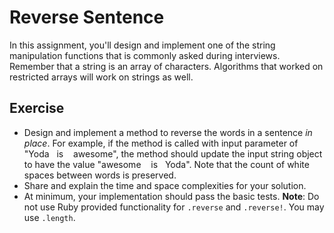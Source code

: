 # Reverse Sentence
In this assignment, you'll design and implement one of the string manipulation functions that is commonly asked during interviews.
Remember that a string is an array of characters. Algorithms that worked on restricted arrays will work on strings as well.

## Exercise
* Design and implement a method to reverse the words in a sentence *in place*. For example, if the method is called with input parameter of "Yoda&nbsp;&nbsp;&nbsp;is&nbsp;&nbsp;&nbsp;&nbsp;awesome", the method should update the input string object to have the value "awesome&nbsp;&nbsp;&nbsp;&nbsp;is&nbsp;&nbsp;&nbsp;Yoda". Note that the count of white spaces between words is preserved.
* Share and explain the time and space complexities for your solution.
* At minimum, your implementation should pass the basic tests.
**Note**: Do not use Ruby provided functionality for `.reverse` and `.reverse!`. You may use `.length`.
